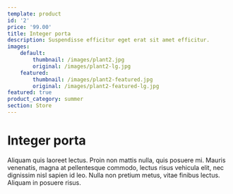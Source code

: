 ```yaml
---
template: product
id: '2'
price: '99.00'
title: Integer porta
description: Suspendisse efficitur eget erat sit amet efficitur. 
images:
    default:
        thumbnail: /images/plant2.jpg
        original: /images/plant2-lg.jpg
    featured: 
        thumbnail: /images/plant2-featured.jpg
        original: /images/plant2-featured-lg.jpg
featured: true
product_category: summer
section: Store
---
```


# Integer porta

Aliquam quis laoreet lectus. Proin non mattis nulla, quis posuere mi. Mauris venenatis, magna at pellentesque commodo, lectus risus vehicula elit, nec dignissim nisl sapien id leo. Nulla non pretium metus, vitae finibus lectus. Aliquam in posuere risus.